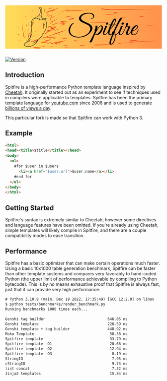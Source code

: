 # ![Spitfire][]

[![Version][]](https://badge.fury.io/py/spitfire)


## Introduction

Spitfire is a high-performance Python template language inspired
by [Cheetah][].  It originally started out as an experiment to
see if techniques used in compilers were applicable to
templates.  Spitfire has been the primary template language for
[youtube.com][] since 2008 and is used to generate
[billions of views a day][].

This particular fork is made so that Spitfire can work with Python 3.


## Example

```html
<html>
<head><title>$title</title></head>
<body>
  <ul>
    #for $user in $users
      <li><a href="$user.url">$user.name</a></li>
    #end for
  </ul>
</body>
</html>
```


## Getting Started

Spitfire's syntax is extremely similar to Cheetah, however some
directives and language features have been omitted.  If you're
already using Cheetah, simple templates will likely compile in
Spitfire, and there are a couple compatibility modes to ease
transition.


## Performance

Spitfire has a basic optimizer that can make certain operations
much faster.  Using a basic 10x1000 table generation benchmark,
Spitfire can be faster than other template systems and compares
very favorably to hand-coded Python (the upper limit of
performance achievable by compiling to Python bytecode).
This is by no means exhaustive proof that Spitfire is always
fast, just that it can provide very high performance.

```
# Python 3.10.9 (main, Dec 19 2022, 17:35:49) [GCC 12.2.0] on linux
$ python tests/benchmarks/render_benchmark.py
Running benchmarks 1000 times each...

Genshi tag builder                            646.05 ms
Genshi template                               226.59 ms
Genshi template + tag builder                 448.92 ms
Mako Template                                  58.38 ms
Spitfire template                              33.79 ms
Spitfire template -O1                          20.66 ms
Spitfire template -O2                          12.94 ms
Spitfire template -O3                           8.19 ms
StringIO                                        7.95 ms
cStringIO                                       9.73 ms
list concat                                     7.32 ms
Jinja2 templates                               15.84 ms

```


[Cheetah]: http://www.cheetahtemplate.org/
[youtube.com]: https://www.youtube.com/
[billions of views a day]: https://www.youtube.com/yt/press/statistics.html

[Spitfire]: https://raw.githubusercontent.com/re-masashi/spitfire/master/doc/Spitfire.png
[Version]: https://badge.fury.io/py/spitfire.svg
[Status]: https://secure.travis-ci.org/youtube/spitfire.svg?branch=master
